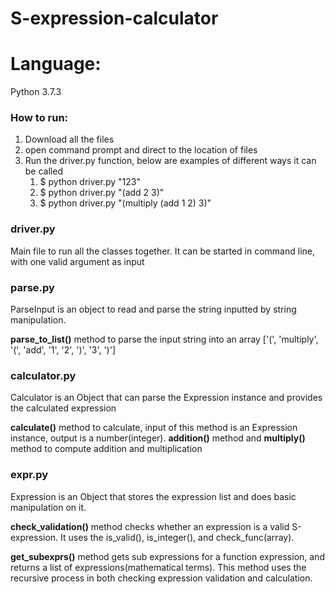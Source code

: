 # S-expression-calculator
# Language:
Python 3.7.3


### How to run:
1. Download all the files
2. open command prompt and direct to the location of files
3. Run the driver.py function, below are examples of different ways it can be called
    1. $ python driver.py "123"
    2. $ python driver.py "(add 2 3)"
    3. $ python driver.py "(multiply (add 1 2) 3)"

### driver.py
Main file to run all the classes together. 
It can be started in command line, with one valid argument as input

### parse.py
ParseInput is an object to read and parse the string inputted by string manipulation.

 **parse_to_list()** method to parse the input string into an array
['(', 'multiply', '(', 'add', '1', '2', ')', '3', ')']




### calculator.py
Calculator is an Object that can parse the Expression instance and provides the calculated expression

**calculate()** method to calculate, input of this method is an Expression instance, output is a number(integer).
**addition()** method and **multiply()** method to compute addition and multiplication



### expr.py
Expression is an Object that stores the expression list and does basic manipulation on it.

**check_validation()** method checks whether an expression is a valid S-expression. It uses the is_valid(), is_integer(), and check_func(array).

**get_subexprs()** method gets sub expressions for a function expression, and returns a list of expressions(mathematical terms). This method uses the recursive process in both checking expression validation and calculation.
